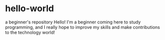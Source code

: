 # hello-world
a beginner's repository
Hello! I'm a beginner coming here to study programming, and I really hope to improve my skills and make contributions to the technology world!
